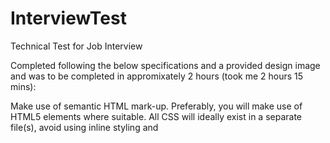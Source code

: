# InterviewTest
Technical Test for Job Interview

Completed following the below specifications and a provided design image and was to be completed in appromixately 2 hours (took me 2 hours 15 mins):

Make use of semantic HTML mark-up. Preferably, you will make use of HTML5 elements where suitable. 
All CSS will ideally exist in a separate file(s), avoid using inline styling and <style> blocks whenever possible. 
All 4 pages of the site must validate in accordance with W3C web standards. Make use of the validator that can be found at http://validator.w3.org/ 
The site needs to be responsive. The minimum device width it should fit to is 320px. 
Use the font ‘Lato’, you can find it from Google Web Fonts. 

Website requirements

Needs the following four pages:

•	Home
•	About
•	Work
•	Contact

Header

The site-wide header will consist of two elements – the Company logo and the main navigation menu. 
The logo must sit on the left side of the header and act as a link to the home page. 
The navigation must sit on the right side of the header and will contain the 4 following links:
•	Home
•	About
•	Work
•	Contact

Footer
The site-wide footer should contain the following information:
•	Email address
•	Telephone number
•	Address
•	Facebook link
•	Twitter link
Alternatively, you could implement a twitter feed into the footer

Home Page
The home page must consist of 4 main sections. The first section is a banner. This will act as a link to portfolio pieces. For the purposes of this test, they need only link to the ‘Work’ page. 

The banner can simply be one of the provided portfolio images with some text overlaid.

Alternatively, the banner could be a carousel, with multiple slides for each portfolio piece. You are free to use whatever code to create such a carousel. You can build one yourself or use an open source solution. Details such as transitions (slides, fades, etc.) and carousel controls (if any) will be left up to you. 

The other three sections of the home page will be buttons for the three other pages (‘About’, ‘Work’ and ‘Contact’). We’d like these buttons to be aligned as three columns below the banner. 

About page

The about page should consists of two main areas. Firstly, it should have an area for the pages main content. This section should be roughly 2 thirds of the page width. 

The second section should be a sidebar to the right of the main area, roughly one third the width of the page. It should have a title that reads ‘Latest Work’, this will act as a list of portfolio links. Place the three portfolio piece logos here and have those all link to the ‘Work’ page. 

Work page

The Work page should contain a list of portfolio pieces. The list items should be display in a three column structure. 

For the purposes of this test, each list item can simply link back to the ‘Work’ page. 

Contact page

The contact page needs to have three main sections. The first is a Google map embed.

Below the map embed, there should be two columns. The left column should contain our address, email address and relephone number.

The right column should contain a contact form. For the purposes of this test, the form does not need to perform any action. Simply ensure that it includes the following fields:

•	Your name (text field)
•	Email address (text field/HTML5 email field)
•	Telephone number (text field/HTML5 tel field)
•	Message subject (text field)
•	Your message (textarea)

You can use whatever tools you like when building the site. You can use any frameworks, CSS pre-processors and Javascript libraries you are comfortable with. 

